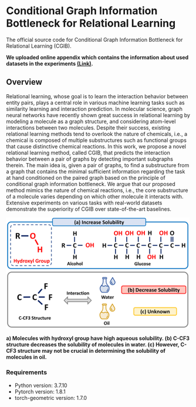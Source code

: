 # Conditional Graph Information Bottleneck for Relational Learning
The official source code for Conditional Graph Information Bottleneck for Relational Learning (CGIB).

**We uploaded online appendix which contains the information about used datasets in the experiments [**(Link)**](https://anonymous.4open.science/r/CGIB-AB1F/CGIB_online_appendix.pdf).**

## Overview
Relational learning, whose goal is to learn the interaction behavior between entity pairs, plays a central role in various machine learning tasks such as similarity learning and interaction prediction. In molecular science, graph neural networks have recently shown great success in relational learning by modeling a molecule as a graph structure, and considering atom-level interactions between two molecules. Despite their success, existing relational learning methods tend to overlook the nature of chemicals, i.e., a chemical is composed of multiple substructures such as functional groups that cause distinctive chemical reactions. In this work, we propose a novel relational learning method, called CGIB, that predicts the interaction behavior between a pair of graphs by detecting important subgraphs therein. The main idea is, given a pair of graphs, to find a substructure from a graph that contains the minimal sufficient information regarding the task at hand conditioned on the paired graph based on the principle of conditional graph information bottleneck. We argue that our proposed method mimics the nature of chemical reactions, i.e., the core substructure of a molecule varies depending on which other molecule it interacts with. Extensive experiments on various tasks with real-world datasets demonstrate the superiority of CGIB over state-of-the-art baselines.

<img src="imgs/Figure1.png" width="500px"></img> 

**a) Molecules with hydroxyl group have high aqueous solubility. (b) C-CF3 structure decreases the solubility of molecules in water. (c) However, C-CF3 structure may not be crucial in determining the solubility of molecules in oil.**

### Requirements

- Python version: 3.7.10
- Pytorch version: 1.8.1
- torch-geometric version: 1.7.0